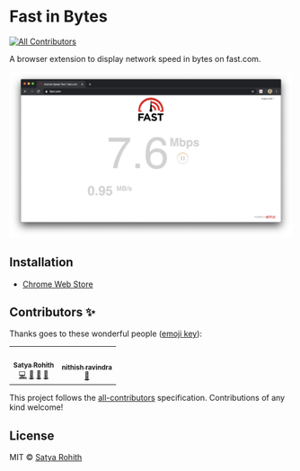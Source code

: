 # Fast in Bytes

<!-- ALL-CONTRIBUTORS-BADGE:START - Do not remove or modify this section -->

[![All Contributors](https://img.shields.io/badge/all_contributors-2-orange.svg?style=flat-square)](#contributors-)

<!-- ALL-CONTRIBUTORS-BADGE:END -->

A browser extension to display network speed in bytes on fast.com.

![Demo](demo.png)

## Installation

- [Chrome Web Store](https://chrome.google.com/webstore/detail/obgghgheidhjlkgolpabbncemnmpkpac)

## Contributors ✨

Thanks goes to these wonderful people ([emoji key](https://allcontributors.org/docs/en/emoji-key)):

<!-- ALL-CONTRIBUTORS-LIST:START - Do not remove or modify this section -->
<!-- prettier-ignore-start -->
<!-- markdownlint-disable -->
<table>
  <tr>
    <td align="center"><a href="https://satyarohith.com"><img src="https://avatars2.githubusercontent.com/u/29819102?v=4" width="100px;" alt=""/><br /><sub><b>Satya Rohith</b></sub></a><br /><a href="https://github.com/satyarohith/fastinbytes/commits?author=satyarohith" title="Code">💻</a> <a href="#design-satyarohith" title="Design">🎨</a> <a href="https://github.com/satyarohith/fastinbytes/commits?author=satyarohith" title="Documentation">📖</a> <a href="#ideas-satyarohith" title="Ideas, Planning, & Feedback">🤔</a></td>
    <td align="center"><a href="http://nithishravindra.com"><img src="https://avatars1.githubusercontent.com/u/36659651?v=4" width="100px;" alt=""/><br /><sub><b>nithish ravindra</b></sub></a><br /><a href="#ideas-Nithishravindra" title="Ideas, Planning, & Feedback">🤔</a></td>
  </tr>
</table>

<!-- markdownlint-enable -->
<!-- prettier-ignore-end -->

<!-- ALL-CONTRIBUTORS-LIST:END -->

This project follows the [all-contributors](https://github.com/all-contributors/all-contributors) specification. Contributions of any kind welcome!

## License

MIT © [Satya Rohith](https://satyarohith.com)
